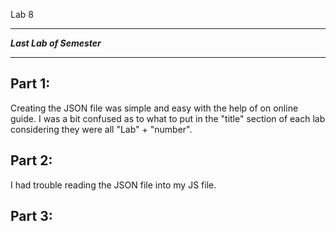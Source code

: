 Lab 8
________________________________
***Last Lab of Semester***
________________________________

**Part 1:**
----------------
Creating the JSON file was simple and easy with the help of on online guide. 
I was a bit confused as to what to put in the "title" section of each lab considering they 
were all "Lab" + "number".

**Part 2:**
----------------
I had trouble reading the JSON file into my JS file.


**Part 3:**
----------------
